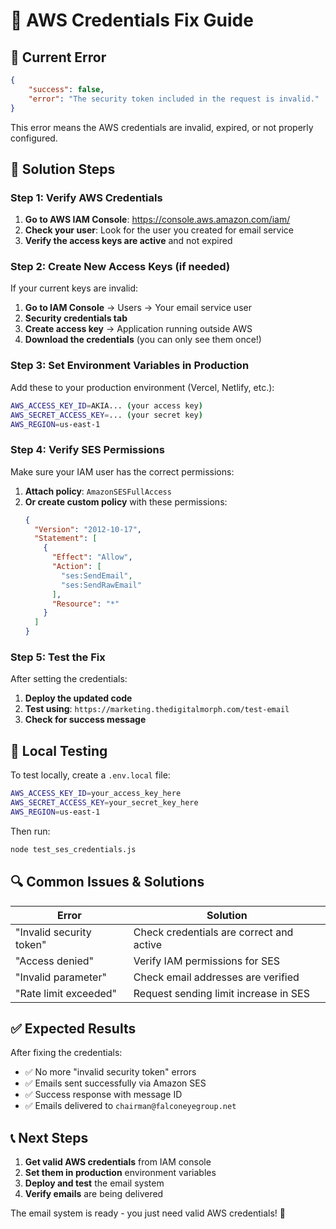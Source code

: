 # 🔑 AWS Credentials Fix Guide

## 🚨 **Current Error**
```json
{
    "success": false,
    "error": "The security token included in the request is invalid."
}
```

This error means the AWS credentials are invalid, expired, or not properly configured.

## 🔧 **Solution Steps**

### **Step 1: Verify AWS Credentials**

1. **Go to AWS IAM Console**: https://console.aws.amazon.com/iam/
2. **Check your user**: Look for the user you created for email service
3. **Verify the access keys are active** and not expired

### **Step 2: Create New Access Keys (if needed)**

If your current keys are invalid:

1. **Go to IAM Console** → Users → Your email service user
2. **Security credentials tab**
3. **Create access key** → Application running outside AWS
4. **Download the credentials** (you can only see them once!)

### **Step 3: Set Environment Variables in Production**

Add these to your production environment (Vercel, Netlify, etc.):

```bash
AWS_ACCESS_KEY_ID=AKIA... (your access key)
AWS_SECRET_ACCESS_KEY=... (your secret key)
AWS_REGION=us-east-1
```

### **Step 4: Verify SES Permissions**

Make sure your IAM user has the correct permissions:

1. **Attach policy**: `AmazonSESFullAccess`
2. **Or create custom policy** with these permissions:
   ```json
   {
     "Version": "2012-10-17",
     "Statement": [
       {
         "Effect": "Allow",
         "Action": [
           "ses:SendEmail",
           "ses:SendRawEmail"
         ],
         "Resource": "*"
       }
     ]
   }
   ```

### **Step 5: Test the Fix**

After setting the credentials:

1. **Deploy the updated code**
2. **Test using**: `https://marketing.thedigitalmorph.com/test-email`
3. **Check for success message**

## 🧪 **Local Testing**

To test locally, create a `.env.local` file:

```bash
AWS_ACCESS_KEY_ID=your_access_key_here
AWS_SECRET_ACCESS_KEY=your_secret_key_here
AWS_REGION=us-east-1
```

Then run:
```bash
node test_ses_credentials.js
```

## 🔍 **Common Issues & Solutions**

| Error | Solution |
|-------|----------|
| "Invalid security token" | Check credentials are correct and active |
| "Access denied" | Verify IAM permissions for SES |
| "Invalid parameter" | Check email addresses are verified |
| "Rate limit exceeded" | Request sending limit increase in SES |

## ✅ **Expected Results**

After fixing the credentials:
- ✅ No more "invalid security token" errors
- ✅ Emails sent successfully via Amazon SES
- ✅ Success response with message ID
- ✅ Emails delivered to `chairman@falconeyegroup.net`

## 📞 **Next Steps**

1. **Get valid AWS credentials** from IAM console
2. **Set them in production** environment variables
3. **Deploy and test** the email system
4. **Verify emails** are being delivered

The email system is ready - you just need valid AWS credentials! 🚀
